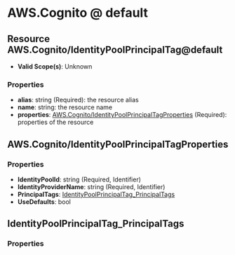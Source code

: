 # AWS.Cognito @ default

## Resource AWS.Cognito/IdentityPoolPrincipalTag@default
* **Valid Scope(s)**: Unknown
### Properties
* **alias**: string (Required): the resource alias
* **name**: string: the resource name
* **properties**: [AWS.Cognito/IdentityPoolPrincipalTagProperties](#awscognitoidentitypoolprincipaltagproperties) (Required): properties of the resource

## AWS.Cognito/IdentityPoolPrincipalTagProperties
### Properties
* **IdentityPoolId**: string (Required, Identifier)
* **IdentityProviderName**: string (Required, Identifier)
* **PrincipalTags**: [IdentityPoolPrincipalTag_PrincipalTags](#identitypoolprincipaltagprincipaltags)
* **UseDefaults**: bool

## IdentityPoolPrincipalTag_PrincipalTags
### Properties

